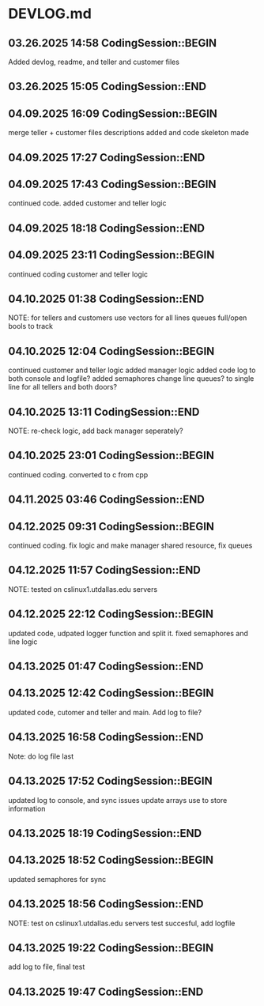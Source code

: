 # DEVLOG.md

## 03.26.2025 14:58 CodingSession::BEGIN

Added devlog, readme, and teller and customer files

## 03.26.2025 15:05 CodingSession::END

## 04.09.2025 16:09 CodingSession::BEGIN

 merge teller + customer files
 descriptions added and code skeleton made
 
## 04.09.2025 17:27 CodingSession::END

## 04.09.2025 17:43 CodingSession::BEGIN

continued code. added customer and teller logic

## 04.09.2025 18:18 CodingSession::END

## 04.09.2025 23:11 CodingSession::BEGIN

continued coding customer and teller logic

## 04.10.2025 01:38 CodingSession::END

NOTE: for tellers and customers use vectors
      for all lines queues
      full/open bools to track
      
## 04.10.2025 12:04 CodingSession::BEGIN

continued customer and teller logic
added manager logic
added code
log to both console and logfile?
added semaphores
change line queues? to single line for all tellers and both doors?

## 04.10.2025 13:11 CodingSession::END

NOTE: re-check logic, add back manager seperately?

## 04.10.2025 23:01 CodingSession::BEGIN

continued coding. converted to c from cpp

## 04.11.2025 03:46 CodingSession::END

## 04.12.2025 09:31 CodingSession::BEGIN

continued coding. fix logic and make manager shared resource, fix queues

## 04.12.2025 11:57 CodingSession::END

NOTE: tested on cslinux1.utdallas.edu servers

## 04.12.2025 22:12 CodingSession::BEGIN

updated code, udpated logger function and split it. 
fixed semaphores and line logic

## 04.13.2025 01:47 CodingSession::END

## 04.13.2025 12:42 CodingSession::BEGIN

updated code, cutomer and teller and main. Add log to file? 

## 04.13.2025 16:58 CodingSession::END

Note: do log file last

## 04.13.2025 17:52 CodingSession::BEGIN

updated log to console, and sync issues 
update arrays use to store information

## 04.13.2025 18:19 CodingSession::END

## 04.13.2025 18:52 CodingSession::BEGIN

updated semaphores for sync

## 04.13.2025 18:56 CodingSession::END

NOTE: test on cslinux1.utdallas.edu servers
test succesful, add logfile

## 04.13.2025 19:22 CodingSession::BEGIN

add log to file, final test

## 04.13.2025 19:47 CodingSession::END


